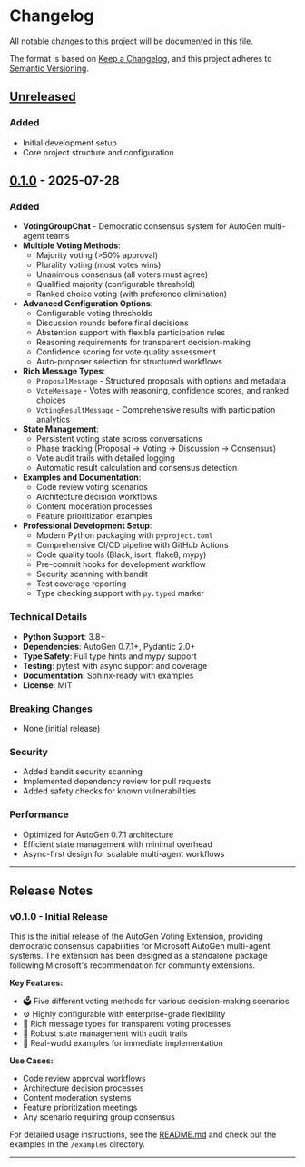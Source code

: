 # Changelog

All notable changes to this project will be documented in this file.

The format is based on [Keep a Changelog](https://keepachangelog.com/en/1.0.0/),
and this project adheres to [Semantic Versioning](https://semver.org/spec/v2.0.0.html).

## [Unreleased]

### Added
- Initial development setup
- Core project structure and configuration

## [0.1.0] - 2025-07-28

### Added
- **VotingGroupChat** - Democratic consensus system for AutoGen multi-agent teams
- **Multiple Voting Methods**:
  - Majority voting (>50% approval)
  - Plurality voting (most votes wins)
  - Unanimous consensus (all voters must agree)
  - Qualified majority (configurable threshold)
  - Ranked choice voting (with preference elimination)
- **Advanced Configuration Options**:
  - Configurable voting thresholds
  - Discussion rounds before final decisions
  - Abstention support with flexible participation rules
  - Reasoning requirements for transparent decision-making
  - Confidence scoring for vote quality assessment
  - Auto-proposer selection for structured workflows
- **Rich Message Types**:
  - `ProposalMessage` - Structured proposals with options and metadata
  - `VoteMessage` - Votes with reasoning, confidence scores, and ranked choices
  - `VotingResultMessage` - Comprehensive results with participation analytics
- **State Management**:
  - Persistent voting state across conversations
  - Phase tracking (Proposal → Voting → Discussion → Consensus)
  - Vote audit trails with detailed logging
  - Automatic result calculation and consensus detection
- **Examples and Documentation**:
  - Code review voting scenarios
  - Architecture decision workflows
  - Content moderation processes
  - Feature prioritization examples
- **Professional Development Setup**:
  - Modern Python packaging with `pyproject.toml`
  - Comprehensive CI/CD pipeline with GitHub Actions
  - Code quality tools (Black, isort, flake8, mypy)
  - Pre-commit hooks for development workflow
  - Security scanning with bandit
  - Test coverage reporting
  - Type checking support with `py.typed` marker

### Technical Details
- **Python Support**: 3.8+
- **Dependencies**: AutoGen 0.7.1+, Pydantic 2.0+
- **Type Safety**: Full type hints and mypy support
- **Testing**: pytest with async support and coverage
- **Documentation**: Sphinx-ready with examples
- **License**: MIT

### Breaking Changes
- None (initial release)

### Security
- Added bandit security scanning
- Implemented dependency review for pull requests
- Added safety checks for known vulnerabilities

### Performance
- Optimized for AutoGen 0.7.1 architecture
- Efficient state management with minimal overhead
- Async-first design for scalable multi-agent workflows

---

## Release Notes

### v0.1.0 - Initial Release

This is the initial release of the AutoGen Voting Extension, providing democratic consensus capabilities for Microsoft AutoGen multi-agent systems. The extension has been designed as a standalone package following Microsoft's recommendation for community extensions.

**Key Features:**
- 🗳️ Five different voting methods for various decision-making scenarios
- ⚙️ Highly configurable with enterprise-grade flexibility
- 📨 Rich message types for transparent voting processes
- 🔄 Robust state management with audit trails
- 🎯 Real-world examples for immediate implementation

**Use Cases:**
- Code review approval workflows
- Architecture decision processes
- Content moderation systems
- Feature prioritization meetings
- Any scenario requiring group consensus

For detailed usage instructions, see the [README.md](README.md) and check out the examples in the `/examples` directory.


---

[Unreleased]: https://github.com/your-username/votingai/compare/v0.1.0...HEAD
[0.1.0]: https://github.com/your-username/votingai/releases/tag/v0.1.0